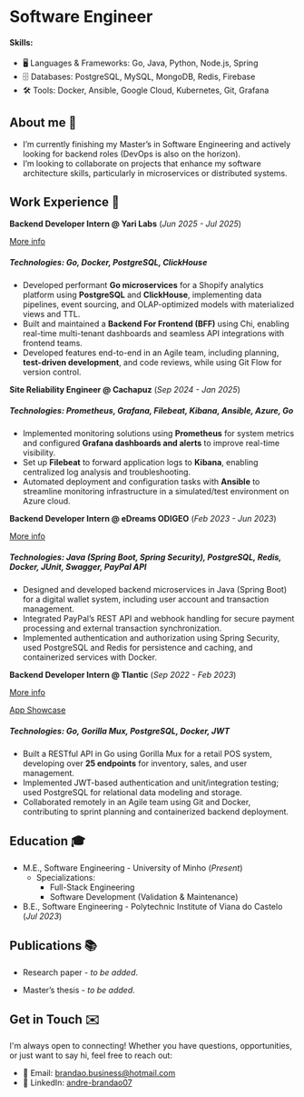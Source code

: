 # Software Engineer

#### Skills:  
- 🖥️ Languages & Frameworks: Go, Java, Python, Node.js, Spring  
- 🗄️ Databases: PostgreSQL, MySQL, MongoDB, Redis, Firebase
- 🛠️ Tools: Docker, Ansible, Google Cloud, Kubernetes, Git, Grafana

## About me 🌱  
- I’m currently finishing my Master’s in Software Engineering and actively looking for backend roles (DevOps is also on the horizon).  
- I’m looking to collaborate on projects that enhance my software architecture skills, particularly in microservices or distributed systems.  

## Work Experience 💼

**Backend Developer Intern @ Yari Labs** (_Jun 2025 - Jul 2025_)

[More info](https://github.com/brandao07/portfolio/blob/main/assets/Internship-Certificate.pdf)

##### **Technologies:** Go, Docker, PostgreSQL, ClickHouse 

- Developed performant **Go microservices** for a Shopify analytics platform using **PostgreSQL** and **ClickHouse**, implementing data pipelines, event sourcing, and OLAP-optimized models with materialized views and TTL.
- Built and maintained a **Backend For Frontend (BFF)** using Chi, enabling real-time multi-tenant dashboards and seamless API integrations with frontend teams.
- Developed features end-to-end in an Agile team, including planning, **test-driven development**, and code reviews, while using Git Flow for version control.

**Site Reliability Engineer @ Cachapuz** (_Sep 2024 - Jan 2025_)  

##### **Technologies:** Prometheus, Grafana, Filebeat, Kibana, Ansible, Azure, Go  

- Implemented monitoring solutions using **Prometheus** for system metrics and configured **Grafana dashboards and alerts** to improve real-time visibility.  
- Set up **Filebeat** to forward application logs to **Kibana**, enabling centralized log analysis and troubleshooting.  
- Automated deployment and configuration tasks with **Ansible** to streamline monitoring infrastructure in a simulated/test environment on Azure cloud.  

**Backend Developer Intern @ eDreams ODIGEO** (_Feb 2023 - Jun 2023_)  

[More info](https://github.com/brandao07/portfolio/blob/main/assets/dws.pdf)

##### **Technologies:** Java (Spring Boot, Spring Security), PostgreSQL, Redis, Docker, JUnit, Swagger, PayPal API  

- Designed and developed backend microservices in Java (Spring Boot) for a digital wallet system, including user account and transaction management.  
- Integrated PayPal’s REST API and webhook handling for secure payment processing and external transaction synchronization.  
- Implemented authentication and authorization using Spring Security, used PostgreSQL and Redis for persistence and caching, and containerized services with Docker.  

**Backend Developer Intern @ Tlantic** (_Sep 2022 - Feb 2023_)

[More info](https://github.com/brandao07/portfolio/blob/main/assets/pos.pdf)

[App Showcase](https://www.youtube.com/watch?v=xsCyOhg4SyU)

##### **Technologies:** Go, Gorilla Mux, PostgreSQL, Docker, JWT  

- Built a RESTful API in Go using Gorilla Mux for a retail POS system, developing over **25 endpoints** for inventory, sales, and user management.  
- Implemented JWT-based authentication and unit/integration testing; used PostgreSQL for relational data modeling and storage.  
- Collaborated remotely in an Agile team using Git and Docker, contributing to sprint planning and containerized backend deployment.  

## Education 🎓  
- M.E., Software Engineering - University of Minho (_Present_)
  - Specializations:
    - Full-Stack Engineering
    - Software Development (Validation & Maintenance)       
- B.E., Software Engineering - Polytechnic Institute of Viana do Castelo (_Jul 2023_)  

## Publications 📚  
<!-----
- **On the Performance of Lua** — Research paper *to be published*.  
  _Abstract excerpt:_  
  *Lua is a widely used scripting language in industrial, gaming, and networking applications. Our study analyzes major Lua compilers and benchmarks their performance, showing LuaJIT as the top performer, with energy consumption and execution time close to C.*  
  ----->

- Research paper - *to be added*.

- Master’s thesis - *to be added*.  

## Get in Touch ✉️  

I'm always open to connecting! Whether you have questions, opportunities, or just want to say hi, feel free to reach out:  

- 📧 Email: [brandao.business@hotmail.com](mailto:brandao.business@hotmail.com)  
- 🔗 LinkedIn: [andre-brandao07](https://www.linkedin.com/in/andre-brandao07/)  
